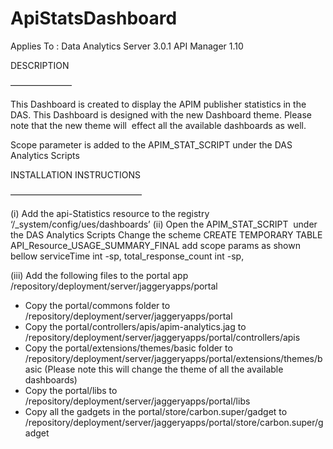 # ApiStatsDashboard


Applies To        : Data Analytics Server 3.0.1
	            API Manager 1.10

DESCRIPTION

——————— 

This Dashboard is created to display the APIM publisher statistics in the DAS. This Dashboard is designed with the new Dashboard theme. Please note that the new theme will  effect all the available dashboards as well.

Scope parameter is added to the APIM_STAT_SCRIPT under the DAS Analytics Scripts

INSTALLATION INSTRUCTIONS

———————————————


(i) Add the api-Statistics resource to the registry ‘/_system/config/ues/dashboards’
(ii) Open the APIM_STAT_SCRIPT  under  the DAS Analytics Scripts
  Change the scheme  CREATE TEMPORARY TABLE API_Resource_USAGE_SUMMARY_FINAL
  add scope params as shown bellow 
  serviceTime int -sp,
  total_response_count int -sp,

(iii) Add the following files to the portal app <DAS HOME>/repository/deployment/server/jaggeryapps/portal
 - Copy the portal/commons folder to <DAS HOME>/repository/deployment/server/jaggeryapps/portal
 - Copy the portal/controllers/apis/apim-analytics.jag   to <DAS HOME>/repository/deployment/server/jaggeryapps/portal/controllers/apis
 - Copy the portal/extensions/themes/basic folder to <DAS HOME>/repository/deployment/server/jaggeryapps/portal/extensions/themes/basic (Please note this will change the theme of all the available dashboards)
 - Copy the portal/libs to <DAS HOME>/repository/deployment/server/jaggeryapps/portal/libs
 - Copy all the gadgets in the portal/store/carbon.super/gadget to  <DAS HOME>/repository/deployment/server/jaggeryapps/portal/store/carbon.super/gadget

